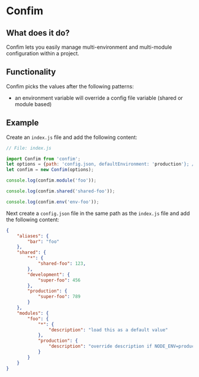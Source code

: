 # Confim

## What does it do?
Confim lets you easily manage multi-environment and multi-module configuration within a project.

## Functionality

Confim picks the values after the following patterns:
- an environment variable will override a config file variable (shared or module based)

## Example
Create an ```index.js``` file and add the following content:
```javascript
// File: index.js

import Confim from 'confim';
let options = {path: 'config.json, defaultEnvironment: 'production'}; // options can also be a string of the config file path; defaultEnvironemnt is 'development' by default and thus optional.
let confim = new Confim(options);

console.log(confim.module('foo'));

console.log(confim.shared('shared-foo'));

console.log(confim.env('env-foo'));

```

Next create a ```config.json``` file in the same path as the ```index.js``` file and add the following content:
```json
{
    "aliases": {
        "bar": "foo"
    },
    "shared": {
        "*": {
            "shared-foo": 123,
        },
        "development": {
            "super-foo": 456
        },
        "production": {
            "super-foo": 789
        }
    },
    "modules": {
        "foo": {
            "*": {
                "description": "load this as a default value"
            },
            "production": {
                "description": "override description if NODE_ENV=production"
            }
        }
    }
}

```
